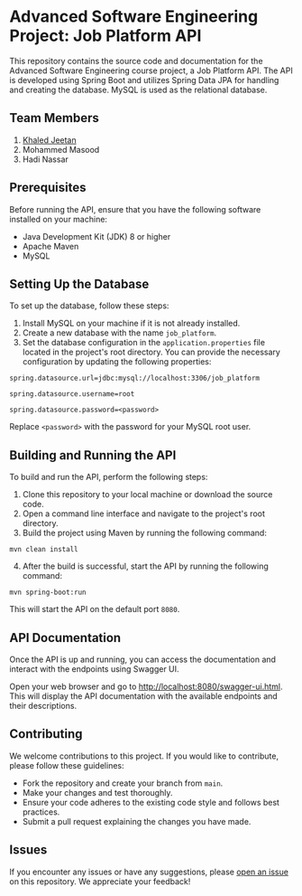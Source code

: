 
# Advanced Software Engineering Project: Job Platform API

This repository contains the source code and documentation for the Advanced Software Engineering course project, a Job Platform API. The API is developed using Spring Boot and utilizes Spring Data JPA for handling and creating the database. MySQL is used as the relational database.

## Team Members
1. [Khaled Jeetan](https://github.com/khaledJeetan)
2. Mohammed Masood
3. Hadi Nassar

## Prerequisites
Before running the API, ensure that you have the following software installed on your machine:

- Java Development Kit (JDK) 8 or higher
- Apache Maven
- MySQL

## Setting Up the Database

To set up the database, follow these steps:

1. Install MySQL on your machine if it is not already installed.
2. Create a new database with the name `job_platform`.
3. Set the database configuration in the `application.properties` file located in the project's root directory. You can provide the necessary configuration by updating the following properties:

`spring.datasource.url=jdbc:mysql://localhost:3306/job_platform`

`spring.datasource.username=root`

`spring.datasource.password=<password>`


Replace `<password>` with the password for your MySQL root user.

## Building and Running the API

To build and run the API, perform the following steps:

1. Clone this repository to your local machine or download the source code.
2. Open a command line interface and navigate to the project's root directory.
3. Build the project using Maven by running the following command:

`mvn clean install`


4. After the build is successful, start the API by running the following command:

`mvn spring-boot:run`


This will start the API on the default port `8080`.

## API Documentation
Once the API is up and running, you can access the documentation and interact with the endpoints using Swagger UI.

Open your web browser and go to [http://localhost:8080/swagger-ui.html](http://localhost:8080/swagger-ui.html). This will display the API documentation with the available endpoints and their descriptions.

## Contributing
We welcome contributions to this project. If you would like to contribute, please follow these guidelines:

- Fork the repository and create your branch from `main`.
- Make your changes and test thoroughly.
- Ensure your code adheres to the existing code style and follows best practices.
- Submit a pull request explaining the changes you have made.

## Issues
If you encounter any issues or have any suggestions, please [open an issue](https://github.com/khaledJeetan/job-board-platform-api/issues) on this repository. We appreciate your feedback!
